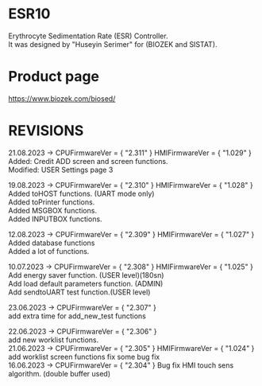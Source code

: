 # ESR10
 Erythrocyte Sedimentation Rate (ESR) Controller.
 <br>
 It was designed by "Huseyin Serimer" for (BIOZEK and SISTAT).


# Product page
https://www.biozek.com/biosed/

# REVISIONS
21.08.2023 -> CPUFirmwareVer = { "2.311" } HMIFirmwareVer = { "1.029" }
<br>
	Added: Credit ADD screen and screen functions.
<br>
	Modified: USER Settings page 3
<br>


19.08.2023 -> CPUFirmwareVer = { "2.310" } HMIFirmwareVer = { "1.028" }
<br>
	Added toHOST functions. (UART mode only)
<br>
	Added toPrinter functions.
<br>
	Added MSGBOX functions.
<br>
	Added INPUTBOX functions.
<br>


12.08.2023 -> CPUFirmwareVer = { "2.309" } HMIFirmwareVer = { "1.027" }
<br>
	Added database functions
<br>
	Added a lot of functions.
<br>	

10.07.2023 -> CPUFirmwareVer = { "2.308" } HMIFirmwareVer = { "1.025" }
	<br>
	Add energy saver function. (USER level)(180sn)
	<br>
	Add load default parameters function. (ADMIN)
	<br>
	Add sendtoUART test function.(USER level)
	<br>

23.06.2023 -> CPUFirmwareVer = { "2.307" }
	<br>
	add extra time for add_new_test functions
	<br>

22.06.2023 -> CPUFirmwareVer = { "2.306" }
	<br>
	add new worklist functions.
	<br>
21.06.2023 -> CPUFirmwareVer = { "2.305" } 	HMIFirmwareVer = { "1.024" }
	<br>
	add worklist screen functions
	fix some bug fix
	<br>
16.06.2023 -> CPUFirmwareVer = { "2.304" }	Bug fix HMI touch sens algorithm. (double buffer used)
